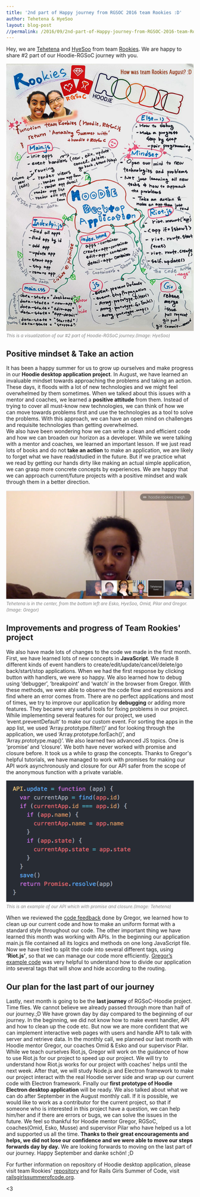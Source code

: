 ```yaml
---
title: '2nd part of Happy journey from RGSOC 2016 team Rookies :D'
author: Tehetena & HyeSoo
layout: blog-post
//permalink: /2016/09/2nd-part-of-Happy-journey-from-RGSOC-2016-team-Rookies/
---
```


Hey, we are [Tehetena](https://github.com/titay2) and [HyeSoo](https://github.com/flyjwayur) from team [Rookies](https://twitter.com/hoodierookies). We are happy to share #2 part of our Hoodie-RGSoC journey with you.

![Summary of our #2 our Hoodie-RGSoC journey](/blog/images/201609/team-Rookies-Summryofpart2Journey.jpg)<br>
<font color="grey"><small><i>This is a visualization of our #2 part of Hoodie-RGSoC journey.(Image: HyeSoo)</i></small></font>

## Positive mindset & Take an action

It has been a happy summer for us to grow up ourselves and make progress in our __Hoodie desktop application project__. In August, we have learned an invaluable mindset towards approaching the problems and taking an action. These days, it floods with a lot of new technologies and we might feel overwhelmed by them sometimes. When we talked about this issues with a mentor and coaches, we learned a __positive attitude__ from them. Instead of trying to cover all must-know new technologies, we can think of how we can move towards problems first and use the technologies as a tool to solve the problems. With this approach, we can have an open mind on challenges and requisite technologies than getting overwhelmed.  
We also have been wondering how we can write a clean and efficient code and how we can broaden our horizon as a developer. While we were talking with a mentor and coaches, we learned an important lesson. If we just read lots of books and do not __take an action__ to make an application, we are likely to forget what we have read/studied in the future. But if we practice what we read by getting our hands dirty like making an actual simple application, we can grasp more concrete concepts by experiences. We are happy that we can approach current/future projects with a positive mindset and walk through them in a better direction.

![2nd Monthly call with a mentor, coaches and a supervisor](/blog/images/201609/team-Rookies-2nd-Monthlycall.png)<br>
<font color="grey"><small><i>Tehetena is in the center, from the bottom left are Esko, HyeSoo, Omid, Pilar and Gregor.(Image: Gregor)</i></small></font>

## Improvements and progress of Team Rookies' project

We also have made lots of changes to the code we made in the first month. First, we have learned lots of new concepts in __JavaScript__. We made 8 different kinds of event handlers to create/edit/update/cancel/delete/go back/start/stop applications. When we had the first response by clicking button with handlers, we were so happy. We also learned how to debug using ‘debugger’, ‘breakpoint’ and ‘watch’ in the browser from Gregor. With these methods, we were able to observe the code flow and expressions and find where an error comes from. There are no perfect applications and most of times, we try to improve our application by __debugging__ or adding more features. They became very useful tools for fixing problems in our project.
While implementing several features for our project, we used ‘event.preventDefault’ to make our custom event. For sorting the apps in the app list, we used ‘Array.prototype.filter()’ and for looking through the application, we used ‘Array.prototype.forEach()’, and ‘Array.prototype.map()’.
We also learned two advanced JS topics. One is ‘promise’ and ‘closure’. We both have never worked with promise and closure before. It took us a while to grasp the concepts. Thanks to Gregor's helpful tutorials, we have managed to work with promises for making our API work asynchronously and closure for our API safer from the scope of the anonymous function with a private variable.

![Promise and Closure](/blog/images/201609/team-Rookies-code.png)<br>
<font color="grey"><small><i>This is an example of our API which with promise and closure.(Image: Tehetena)</i></small></font>

When we reviewed the [code feedback](https://github.com/Rookies-RGSOC2016/hoodie-electron-app/commits/gh-pages) done by Gregor, we learned how to clean up our current code and how to make an uniform format with a standard style throughout our code.
The other important thing we have learned this month was working with APIs. In the beginning our application main.js file contained all its logics and methods on one long JavaScript file. Now we have tried to split the code into several different tags, using __‘Riot.js’__, so that we can manage our code more efficiently. [Gregor’s example code](https://github.com/gr2m/riot-router-example) was very helpful to understand how to divide our application into several tags that will show and hide according to the routing.

## Our plan for the last part of our journey
Lastly, next month is going to be the __last journey__ of RGSoC-Hoodie project. Time flies. We cannot believe we already passed through more than half of our journey.;D We have grown day by day compared to the beginning of our journey. In the beginning, we did not know how to make event handler, API and how to clean up the code etc. But now we are more confident that we can implement interactive web pages with users and handle API to talk with server and retrieve data.
In the monthly call, we planned our last month with Hoodie mentor Gregor, our coaches Omid & Esko and our supervisor Pilar. While we teach ourselves Riot.js, Gregor will work on the guidance of how to use Riot.js for our project to speed up our project. We will try to understand how Riot.js works for our project with coaches' helps until the next week. After that, we will study Node.js and Electron framework to make our project interact with the real Hoodie server side and wrap up our current code with Electron framework. Finally our __first prototype of Hoodie Electron desktop application__ will be ready.
We also talked about what we can do after September in the August monthly call. If it is possible, we would like to work as a contributor for the current project, so that if someone who is interested in this project have a question, we can help him/her and if there are errors or bugs, we can solve the issues in the future.
We feel so thankful for Hoodie mentor Gregor, RGSoC, coaches(Omid, Esko, Musse) and supervisor Pilar who have helped us a lot and supported us all the time. **Thanks to their great encouragements and helps, we did not lose our confidence and we were able to move our steps forwards day by day.**
We are looking forwards to moving on the last part of our journey.
Happy September and danke schön! ;D

For further information on repository of Hoodie desktop application, please visit team Rookies' [repository](https://github.com/Rookies-RGSOC2016/hoodie-electron-app) and for Rails Girls Summer of Code, visit [railsgirlssummerofcode.org](http://railsgirlssummerofcode.org/).

<3
